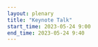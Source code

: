 ```yaml
---
layout: plenary
title: "Keynote Talk"
start_time: 2023-05-24 9:00
end_time: 2023-05-24 9:40
---
```


